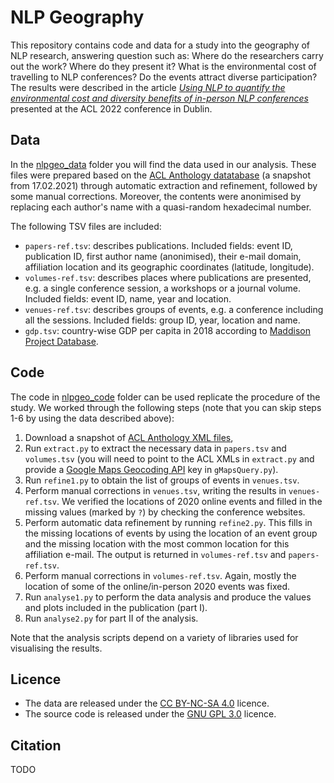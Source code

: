 # NLP Geography

This repository contains code and data for a study into the geography of NLP research, answering question such as: Where do the researchers carry out the work? Where do they present it? What is the environmental cost of travelling to NLP conferences? Do the events attract diverse participation? The results were described in the article *[Using NLP to quantify the environmental cost and diversity benefits of in-person NLP conferences](TODO)* presented at the ACL 2022 conference in Dublin.

## Data

In the [nlpgeo_data](nlpgeo_data) folder you will find the data used in our analysis. These files were prepared based on the [ACL Anthology datatabase](https://github.com/acl-org/acl-anthology/tree/master/data/xml) (a snapshot from 17.02.2021) through automatic extraction and refinement, followed by some manual corrections. Moreover, the contents were anonimised by replacing each author's name with a quasi-random hexadecimal number.

The following TSV files are included:
* ```papers-ref.tsv```: describes publications. Included fields: event ID, publication ID, first author name (anonimised), their e-mail domain, affiliation location and its geographic coordinates (latitude, longitude).
* ```volumes-ref.tsv```: describes places where publications are presented, e.g. a single conference session, a workshops or a journal volume. Included fields: event ID, name, year and location.
* ```venues-ref.tsv```: describes groups of events, e.g. a conference including all the sessions. Included fields: group ID, year, location and name.
* ```gdp.tsv```: country-wise GDP per capita in 2018 according to [Maddison Project Database](https://www.rug.nl/ggdc/historicaldevelopment/maddison/releases/maddison-project-database-2020).

## Code

The code in [nlpgeo_code](nlpgeo_code) folder can be used replicate the procedure of the study. We worked through the following steps (note that you can skip steps 1-6 by using the data described above):

1. Download a snapshot of [ACL Anthology XML files](https://github.com/acl-org/acl-anthology/tree/master/data/xml),
2. Run ```extract.py``` to extract the necessary data in ```papers.tsv``` and ```volumes.tsv``` (you will need to point to the ACL XMLs in ```extract.py``` and provide a [Google Maps Geocoding API](https://developers.google.com/maps/documentation/geocoding/) key in ```gMapsQuery.py```).
3. Run ```refine1.py``` to obtain the list of groups of events in ```venues.tsv```.
4. Perform manual corrections in ```venues.tsv```, writing the results in ```venues-ref.tsv```. We verified the locations of 2020 online events and filled in the missing values (marked by ```?```) by checking the conference websites.
5. Perform automatic data refinement by running ```refine2.py```. This fills in the missing locations of events by using the location of an event group and the missing location with the most common location for this affiliation e-mail. The output is returned in ```volumes-ref.tsv``` and ```papers-ref.tsv```.
6. Perform manual corrections in ```volumes-ref.tsv```. Again, mostly the location of some of the online/in-person 2020 events was fixed.
7. Run ```analyse1.py``` to perform the data analysis and produce the values and plots included in the publication (part I).
8. Run ```analyse2.py``` for part II of the analysis.

Note that the analysis scripts depend on a variety of libraries used for visualising the results.

## Licence

* The data are released under the [CC BY-NC-SA 4.0](https://creativecommons.org/licenses/by-nc-sa/4.0/) licence.
* The source code is released under the [GNU GPL 3.0](https://www.gnu.org/licenses/gpl-3.0.html) licence.

## Citation

TODO
